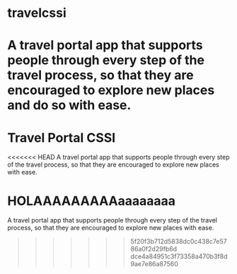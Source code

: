 # travelcssi
A travel portal app that supports people through every step of the travel process, so that they are encouraged to explore new places and do so with ease.
=======
# Travel Portal CSSI
<<<<<<< HEAD
A travel portal app that supports people through every step of the travel process, so that they are   encouraged to explore new places with ease.

HOLAAAAAAAAAaaaaaaaa
=======
A travel portal app that supports people through every step of the travel process, so that they are encouraged to explore new places with ease.
>>>>>>> 5f20f3b712d5838dc0c438c7e5786a0f2d29fb6d
>>>>>>> dce4a84951c3f73358a470b3f8d9ae7e86a87560
